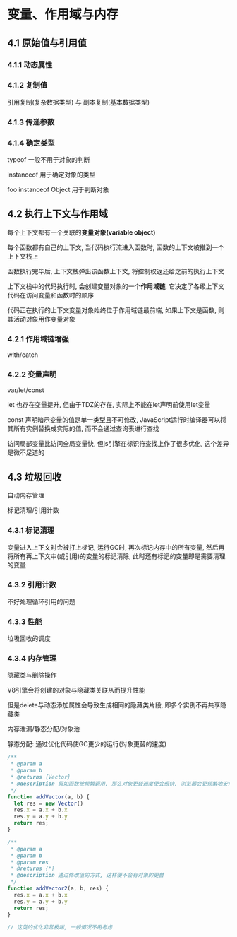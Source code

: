 # 变量、作用域与内存

## 4.1 原始值与引用值

### 4.1.1 动态属性

### 4.1.2 复制值

引用复制(复杂数据类型) 与 副本复制(基本数据类型)

### 4.1.3 传递参数

### 4.1.4 确定类型

typeof 一般不用于对象的判断

instanceof 用于确定对象的类型

foo instanceof Object 用于判断对象

## 4.2 执行上下文与作用域

每个上下文都有一个关联的**变量对象(variable object)**

每个函数都有自己的上下文, 当代码执行流进入函数时, 函数的上下文被推到一个上下文栈上

函数执行完毕后, 上下文栈弹出该函数上下文, 将控制权返还给之前的执行上下文

上下文栈中的代码执行时, 会创建变量对象的一个**作用域链**, 它决定了各级上下文代码在访问变量和函数时的顺序

代码正在执行的上下文变量对象始终位于作用域链最前端, 如果上下文是函数, 则其活动对象用作变量对象

### 4.2.1 作用域链增强

with/catch

### 4.2.2 变量声明

var/let/const

let 也存在变量提升, 但由于TDZ的存在, 实际上不能在let声明前使用let变量

const 声明暗示变量的值是单一类型且不可修改, JavaScript运行时编译器可以将其所有实例替换成实际的值, 而不会通过查询表进行查找

访问局部变量比访问全局变量快, 但js引擎在标识符查找上作了很多优化, 这个差异是微不足道的

## 4.3 垃圾回收

自动内存管理

标记清理/引用计数

### 4.3.1 标记清理

变量进入上下文时会被打上标记, 运行GC时, 再次标记内存中的所有变量, 然后再将所有再上下文中(或引用)的变量的标记清除, 此时还有标记的变量即是需要清理的变量

### 4.3.2 引用计数

不好处理循环引用的问题

### 4.3.3 性能

垃圾回收的调度

### 4.3.4 内存管理

隐藏类与删除操作

V8引擎会将创建的对象与隐藏类关联从而提升性能

但是delete与动态添加属性会导致生成相同的隐藏类片段, 即多个实例不再共享隐藏类

内存泄漏/静态分配/对象池

静态分配: 通过优化代码使GC更少的运行(对象更替的速度)

```javascript
/**
 * @param a
 * @param b
 * @returns {Vector}
 * @description 假如函数被频繁调用, 那么对象更替速度便会很快, 浏览器会更频繁地安排GC
 */
function addVector(a, b) {
  let res = new Vector()
  res.x = a.x + b.x
  res.y = a.y + b.y
  return res;
}

/**
 * @param a
 * @param b
 * @param res
 * @returns {*}
 * @description 通过修改值的方式, 这样便不会有对象的更替
 */
function addVector2(a, b, res) {
  res.x = a.x + b.x
  res.y = a.y + b.y
  return res;
}

// 这类的优化非常极端, 一般情况不用考虑
```






